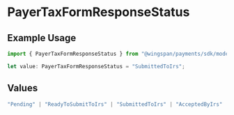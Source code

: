 # PayerTaxFormResponseStatus

## Example Usage

```typescript
import { PayerTaxFormResponseStatus } from "@wingspan/payments/sdk/models/shared";

let value: PayerTaxFormResponseStatus = "SubmittedToIrs";
```

## Values

```typescript
"Pending" | "ReadyToSubmitToIrs" | "SubmittedToIrs" | "AcceptedByIrs" | "RejectedByIrs" | "PendingCorrection" | "Excluded" | "Ineligible"
```